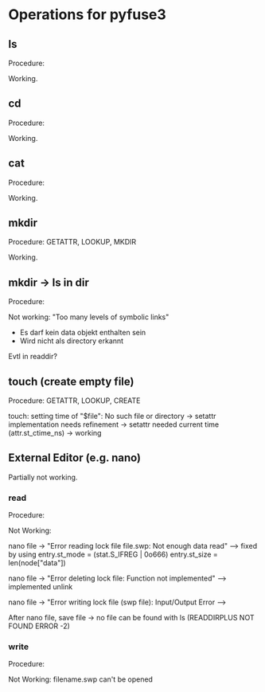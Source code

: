 # Operations for pyfuse3

## ls
Procedure:

Working.


## cd

Procedure:

Working.

## cat

Procedure:

Working.

## mkdir

Procedure: GETATTR, LOOKUP, MKDIR

Working.

## mkdir -> ls in dir

Procedure:

Not working: "Too many levels of symbolic links"
- Es darf kein data objekt enthalten sein
- Wird nicht als directory erkannt

Evtl in readdir?

## touch (create empty file)

Procedure: GETATTR, LOOKUP, CREATE

touch: setting time of "$file": No such file or directory -> setattr implementation needs refinement
-> setattr needed current time (attr.st_ctime_ns) -> working

## External Editor (e.g. nano)

Partially not working.

### read

Procedure:

Not Working:

nano file -> "Error reading lock file file.swp: Not enough data read" --> fixed by using entry.st_mode = (stat.S_IFREG | 0o666) entry.st_size = len(node["data"])

nano file -> "Error deleting lock file: Function not implemented" --> implemented unlink

nano file -> "Error writing lock file (swp file): Input/Output Error -->

After nano file, save file -> no file can be found with ls (READDIRPLUS NOT FOUND ERROR -2)

### write

Procedure:

Not Working:
filename.swp can't be opened